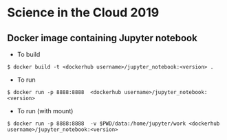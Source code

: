 # Science in the Cloud 2019

## Docker image containing Jupyter notebook

* To build

```$ docker build -t <dockerhub username>/jupyter_notebook:<version> .```

* To run

```$ docker run -p 8888:8888  <dockerhub username>/jupyter_notebook:<version>```

* To run (with mount)

```$ docker run -p 8888:8888  -v $PWD/data:/home/jupyter/work <dockerhub username>/jupyter_notebook:<version>```
